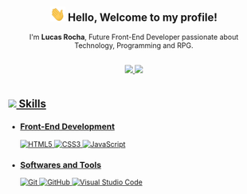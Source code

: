 <h2 align="center"><img src="https://raw.githubusercontent.com/ABSphreak/ABSphreak/master/gifs/Hi.gif" width="30px"> Hello, Welcome to my profile!</h1>

<p align="center">I'm <strong>Lucas Rocha</strong>, Future Front-End Developer passionate about Technology, Programming and RPG.</p>
<br>

<div align="center">
  <a href="https://github.com/LuckasRocha">
  <img height="180em" src="https://github-readme-stats.vercel.app/api?username=LuckasRocha&show_icons=true&theme=dracula&include_all_commits=true&count_private=true">
  <img height="120rem" src="https://github-readme-stats.vercel.app/api/top-langs/?username=LuckasRocha&layout=compact&langs_count=7&theme=dracula">
</div>
<br>
    
<h2><img src="https://media2.giphy.com/media/QssGEmpkyEOhBCb7e1/giphy.gif?cid=ecf05e47a0n3gi1bfqntqmob8g9aid1oyj2wr3ds3mg700bl&rid=giphy.gif" width ="25"><b> Skills</b></h2>

<ul>
    <li>
        <h3>Front-End Development</h3>
        <img src="https://img.shields.io/badge/HTML5-E34F26?style=for-the-badge&logo=html5&logoColor=white" alt="HTML5">
        <img src="https://img.shields.io/badge/CSS3-1572B6?style=for-the-badge&logo=css3&logoColor=white" alt="CSS3">
        <img src="https://img.shields.io/badge/JavaScript-F7DF1E?style=for-the-badge&logo=javascript&logoColor=black" alt="JavaScript">
    </li>
    <li>
        <h3>Softwares and Tools</h3>
        <img src="https://img.shields.io/badge/Git-E34F26?style=for-the-badge&logo=git&logoColor=white" alt="Git">
        <img src="https://img.shields.io/badge/GitHub-100000?style=for-the-badge&logo=github&logoColor=white" alt="GitHub">
        <img src="https://img.shields.io/badge/Visual%20Studio%20Code-0078d7.svg?style=for-the-badge&logo=visual-studio-code&logoColor=white" alt="Visual Studio Code">
    </li>
</ul>
